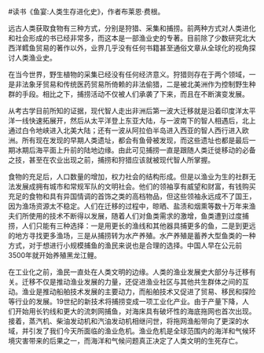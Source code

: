 #读书《鱼宴:人类生存进化史》，作者布莱恩·费根。

远古人类获取食物有三种方式，分别是狩猎、采集和捕捞。前两种方式对人类进化和社会形成的书已经非常多，而这本是一部渔业史的专著。目前除了少数研究北大西洋鳕鱼贸易的著作以外，业界几乎没有任何书籍甚至通俗文章从全球化的视角探讨人类渔业史。

在当今世界，野生植物的采集已经没有任何经济意义。狩猎则存在于两个领域，一是非法象牙贸易和传统医药贸易所倚赖的非法偷猎，二是被北美洲作为控制野生种群的手段。相比之下，捕捞活动不仅被人们承袭了下来，而且在不断演变发展。

从考古学目前所知的证据，现代智人走出非洲后第一波大迁移就是沿着印度洋太平洋一线快速拓展开，然后从太平洋登上东亚大陆，与一波南下的智人相遇后，北上通过白令地峡进入北美大陆；还有一波从阿拉伯半岛进入西亚的智人西行进入欧洲。所有现在发现的早期人类遗址，都会有鱼骨被发现，而这些遗址也都是最后一期冰期后海平面上升前的陆地边缘。由此可见捕捞一直是跟随人类迁徙移动的必备之技，甚至在农业出现之前，捕捞和狩猎应该就被现代智人所掌握。

食物的充足后，人口数量的增加，权力社会的结构形成。但是以渔业为生的社群无法发展成拥有城市和常规军队的文明社会。他们的领袖享有威望和财富，有钱购买充足的食物和具有异国情调的首饰之类的高档物品，但这些领袖永远成不了国王，因为渔场资源太不稳定。人们在迁移的过程中，晾晒、盐渍和烟熏等数十万年来渔夫们所使用的技术不断得以发展，随着人们对鱼类需求的激增，鱼类遭到过度捕捞，人们只能有三种选择：一是用更长的渔线和其他器具捕更多的鱼，二是到更远的地方寻找更多渔场，三是从捕捞转为水产养殖。水产养殖是蓄养大型鱼类的一种方式，对于想进行小规模捕鱼的渔民来说也是合理的选择。中国人早在公元前3500年就开始养殖黑龙江鲤。

在工业化之前，渔民一直处在人类文明的边缘。人类的渔业发展史大部分与迁移有关。迁移不仅是推动渔业发展的力量，还促进渔业社区与其他共生群体之间的互动。渔业是推动船舶技术发展的主要动力，而船舶技术又促进了贸易、移民和探险等行业的发展。19世纪的新技术将捕捞变成一项工业化产业。由于产量下降，人们开始用长钓线和更大的流刺网捕鱼，对海床具有破坏性的海底拖网也首次出现。接着，蒸汽机、柴油发动机和汽油发动机相继问世，将拖网渔船带向了更深的水域，并引发了我们今天所面临的渔业危机。渔业危机是全球范围内的海洋和气候环境灾害带来的后果之一，而海洋和气候问题真正决定了人类文明的生死存亡。